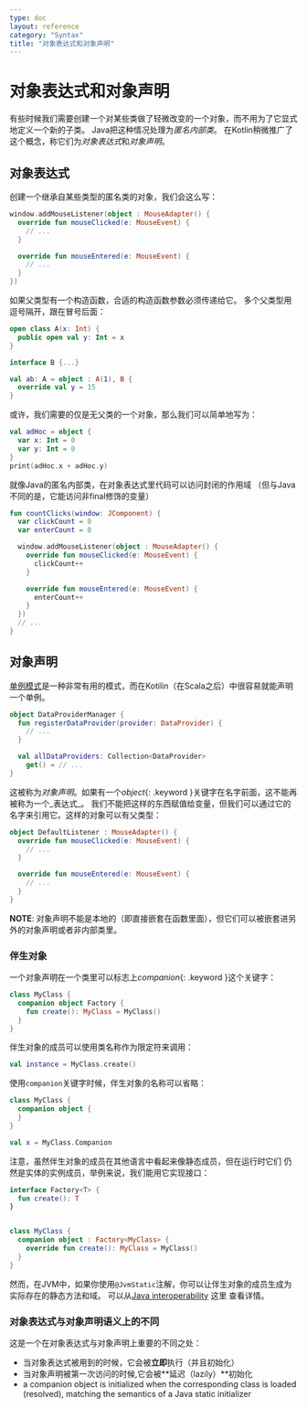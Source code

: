 ```yaml
---
type: doc
layout: reference
category: "Syntax"
title: "对象表达式和对象声明"
---
```


# 对象表达式和对象声明

有些时候我们需要创建一个对某些类做了轻微改变的一个对象，而不用为了它显式地定义一个新的子类。
Java把这种情况处理为*匿名内部类*。
在Kotlin稍微推广了这个概念，称它们为*对象表达式*和*对象声明*。

## 对象表达式

创建一个继承自某些类型的匿名类的对象，我们会这么写：

``` kotlin
window.addMouseListener(object : MouseAdapter() {
  override fun mouseClicked(e: MouseEvent) {
    // ...
  }

  override fun mouseEntered(e: MouseEvent) {
    // ...
  }
})
```

如果父类型有一个构造函数，合适的构造函数参数必须传递给它。
多个父类型用逗号隔开，跟在冒号后面：


``` kotlin
open class A(x: Int) {
  public open val y: Int = x
}

interface B {...}

val ab: A = object : A(1), B {
  override val y = 15
}
```

或许，我们需要的仅是无父类的一个对象，那么我们可以简单地写为：

``` kotlin
val adHoc = object {
  var x: Int = 0
  var y: Int = 0
}
print(adHoc.x + adHoc.y)
```

就像Java的匿名内部类，在对象表达式里代码可以访问封闭的作用域
（但与Java不同的是，它能访问非final修饰的变量）

``` kotlin
fun countClicks(window: JComponent) {
  var clickCount = 0
  var enterCount = 0

  window.addMouseListener(object : MouseAdapter() {
    override fun mouseClicked(e: MouseEvent) {
      clickCount++
    }

    override fun mouseEntered(e: MouseEvent) {
      enterCount++
    }
  })
  // ...
}
```

## 对象声明

[单例模式](http://en.wikipedia.org/wiki/Singleton_pattern)是一种非常有用的模式，而在Kotilin（在Scala之后）中很容易就能声明一个单例。

``` kotlin
object DataProviderManager {
  fun registerDataProvider(provider: DataProvider) {
    // ...
  }

  val allDataProviders: Collection<DataProvider>
    get() = // ...
}
```

这被称为*对象声明*。如果有一个*object*{: .keyword }关键字在名字前面，这不能再被称为一个_表达式_。
我们不能把这样的东西赋值给变量，但我们可以通过它的名字来引用它。这样的对象可以有父类型：

``` kotlin
object DefaultListener : MouseAdapter() {
  override fun mouseClicked(e: MouseEvent) {
    // ...
  }

  override fun mouseEntered(e: MouseEvent) {
    // ...
  }
}
```

**NOTE**: 对象声明不能是本地的（即直接嵌套在函数里面），但它们可以被嵌套进另外的对象声明或者非内部类里。


### 伴生对象

一个对象声明在一个类里可以标志上*companion*{: .keyword }这个关键字：

``` kotlin
class MyClass {
  companion object Factory {
    fun create(): MyClass = MyClass()
  }
}
```

伴生对象的成员可以使用类名称作为限定符来调用：

``` kotlin
val instance = MyClass.create()
```

使用`companion`关键字时候，伴生对象的名称可以省略：

``` kotlin
class MyClass {
  companion object {
  }
}

val x = MyClass.Companion
```

注意，虽然伴生对象的成员在其他语言中看起来像静态成员，但在运行时它们
仍然是实体的实例成员，举例来说，我们能用它实现接口：

``` kotlin
interface Factory<T> {
  fun create(): T
}


class MyClass {
  companion object : Factory<MyClass> {
    override fun create(): MyClass = MyClass()
  }
}
```

然而，在JVM中，如果你使用`@JvmStatic`注解，你可以让伴生对象的成员生成为实际存在的静态方法和域。
可以从[Java interoperability](java-interop.html#static-methods-and-fields) 这里
查看详情。


### 对象表达式与对象声明语义上的不同

这是一个在对象表达式与对象声明上重要的不同之处：

* 当对象表达式被用到的时候，它会被**立即**执行（并且初始化）
* 当对象声明被第一次访问的时候,它会被**延迟（lazily）**初始化
* a companion object is initialized when the corresponding class is loaded (resolved), matching the semantics of a Java static initializer


